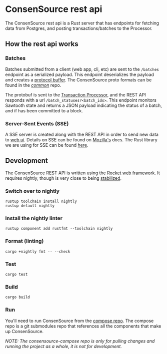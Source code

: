 # ConsenSource rest api

The ConsenSource rest api is a Rust server that has endpoints for fetching data from Postgres, and posting transactions/batches to the Processor.

## How the rest api works

### Batches

Batches submitted from a client (web app, cli, etc) are sent to the `/batches` endpoint as a serialized payload. This endpoint deserializes the payload and creates a [protocol buffer](https://developers.google.com/protocol-buffers). The ConsenSource proto formats can be found in the [_common_](https://github.com/target/consensource-common/tree/master/protos) repo.

The protobuf is sent to the [Transaction Processor](https://github.com/target/consensource-processor), and the REST API responds with a url `/batch_statuses?<batch_ids>`. This endpoint monitors Sawtooth state and returns a JSON payload indicating the status of a batch, and if has been committed to a block.

### Server-Sent Events (SSE)

A SSE server is created along with the REST API in order to send new data to [web ui](https://github.com/target/consensource-ui). Details on SSE can be found on [Mozilla's](https://developer.mozilla.org/en-US/docs/Web/API/Server-sent_events) docs. The Rust library we are using for SSE can be found [here](https://github.com/adeebahmed/hyper-sse/tree/0.1-no-tokens).

## Development

The ConsenSource REST API is written using the [Rocket web framework](https://rocket.rs/). It requires nightly, though is very close to being [stabilized](https://github.com/SergioBenitez/Rocket/issues/19).

### Switch over to nightly
```
rustup toolchain install nightly 
rustup default nightly
```

### Install the nightly linter
```
rustup component add rustfmt --toolchain nightly
```

### Format (linting)
```
cargo +nightly fmt -- --check
```

### Test
``` 
cargo test
```

### Build
```
cargo build
```

### Run

You'll need to run ConsenSource from the [compose repo](https://github.com/target/consensource-compose). The compose repo is a git submodules repo that  references all the components that make up ConsenSource.

_NOTE: The consensource-compose repo is only for pulling changes and running the project as a whole, it is not for development._
